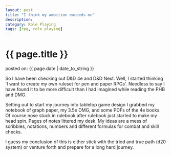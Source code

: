```yaml
---
layout: post
title: "I think my ambition exceeds me"
description: 
category: Role Playing
tags: [rpg, role playing]
---
```


# {{ page.title }}

<p class="meta">posted on: {{ page.date | date_to_string }}</p>

So I have been checking out D&D 4e and D&D Next. Well, I started thinking 'I want to create my own ruleset for pen and paper RPGs'. Needless to say I have found it to be more difficult than I had imagined while reading the PHB and DMG. <!--more-->

Setting out to start my journey into tabletop game design I grabbed my notebook of graph paper, my 3.5e DMG, and some PDFs of the 4e books. Of course nose stuck in rulebook after rulebook just started to make my head spin. Pages of notes littered my desk.
My ideas are a mess of scribbles, notations, numbers and different formulas for combat and skill checks. 

I guess my conclusion of this is either stick with the tried and true path (d20 system) or venture forth and prepare for a long hard journey.
